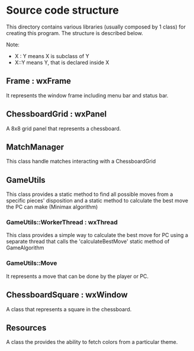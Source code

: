 # Source code structure

This directory contains various libraries (usually composed by 1 class)
for creating this program. The structure is described below.

Note:

- X : Y means X is subclass of Y
- X::Y means Y, that is declared inside X

## Frame : wxFrame

It represents the window frame including menu bar and status bar.

## ChessboardGrid : wxPanel

A 8x8 grid panel that represents a chessboard.

## MatchManager

This class handle matches interacting with a ChessboardGrid

## GameUtils

This class provides a static method to find all possible moves from a specific
pieces' disposition and a static method to calculate the best move the PC
can make (Minimax algorithm)

### GameUtils::WorkerThread : wxThread

This class provides a simple way to calculate the best move for PC using a
separate thread that calls the 'calculateBestMove' static method of GameAlgorithm

### GameUtils::Move

It represents a move that can be done by the player or PC.

## ChessboardSquare : wxWindow

A class that represents a square in the chessboard.

## Resources

A class the provides the ability to fetch colors from a particular theme.
